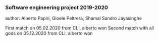 ### Software engineering project 2019-2020

author: Alberto Papiri, Gioele Peltrera, Shamal Sandro Jayasinghe

First match on 05.02.2020 from CLI. alberto won
Second match with all gods on 05.12.2020 from CLI. alberto won